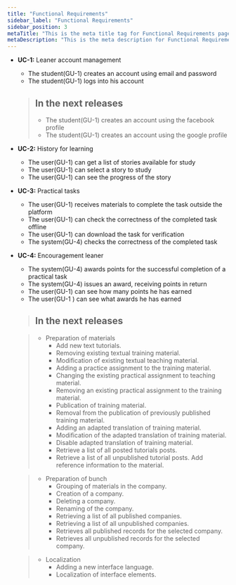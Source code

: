 ```yaml
---
title: "Functional Requirements"
sidebar_label: "Functional Requirements"
sidebar_position: 3
metaTitle: "This is the meta title tag for Functional Requirements page"
metaDescription: "This is the meta description for Functional Requirements page"
---
```


- **UC-1:** Leaner account management
  - The student(GU-1) creates an account using email and password
  - The student(GU-1) logs into his account
  > ## In the next releases
  > - The student(GU-1) creates an account using the facebook profile
  > - The student(GU-1) creates an account using the google profile

- **UC-2:** History for learning
  - The user(GU-1) can get a list of stories available for study
  - The user(GU-1) can select a story to study
  - The user(GU-1) can see the progress of the story

- **UC-3:** Practical tasks
  - The user(GU-1) receives materials to complete the task outside the platform
  - The user(GU-1) can check the correctness of the completed task offline
  - The user(GU-1) can download the task for verification
  - The system(GU-4) checks the correctness of the completed task

- **UC-4:** Encouragement leaner
  - The system(GU-4) awards points for the successful completion of a practical task
  - The system(GU-4) issues an award, receiving points in return
  - The user(GU-1) can see how many points he has earned
  - The user(GU-1 ) can see what awards he has earned

  > ## In the next releases

  > - Preparation of materials
  >   - Add new text tutorials.
  >   - Removing existing textual training material.
  >   - Modification of existing textual teaching material.
  >   - Adding a practice assignment to the training material.
  >   - Changing the existing practical assignment to teaching material.
  >   - Removing an existing practical assignment to the training material.
  >   - Publication of training material.
  >   - Removal from the publication of previously published training material.
  >   - Adding an adapted translation of training material.
  >   - Modification of the adapted translation of training material.
  >   - Disable adapted translation of training material.
  >   - Retrieve a list of all posted tutorials posts.
  >   - Retrieve a list of all unpublished tutorial posts. Add reference information to the material.

  > - Preparation of bunch
  >   - Grouping of materials in the company.
  >   - Creation of a company.
  >   - Deleting a company.
  >   - Renaming of the company.
  >   - Retrieving a list of all published companies.
  >   - Retrieving a list of all unpublished companies.
  >   - Retrieves all published records for the selected company.
  >   - Retrieves all unpublished records for the selected company.

  > - Localization
  >   - Adding a new interface language.
  >   - Localization of interface elements.
